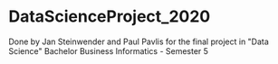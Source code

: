 # DataScienceProject_2020

Done by Jan Steinwender and Paul Pavlis for the final project in "Data Science" Bachelor Business Informatics - Semester 5